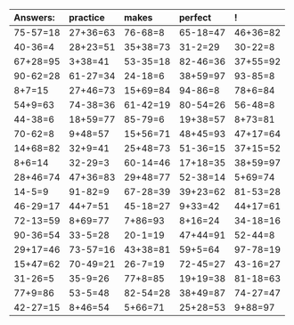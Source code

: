 | Answers: | practice | makes | perfect | ! |
| :--- | :--- | :--- | :--- | :--- |
| 75-57=18 | 27+36=63 | 76-68=8 | 65-18=47 | 46+36=82 | 
| 40-36=4 | 28+23=51 | 35+38=73 | 31-2=29 | 30-22=8 | 
| 67+28=95 | 3+38=41 | 53-35=18 | 82-46=36 | 37+55=92 | 
| 90-62=28 | 61-27=34 | 24-18=6 | 38+59=97 | 93-85=8 | 
| 8+7=15 | 27+46=73 | 15+69=84 | 94-86=8 | 78+6=84 | 
| 54+9=63 | 74-38=36 | 61-42=19 | 80-54=26 | 56-48=8 | 
| 44-38=6 | 18+59=77 | 85-79=6 | 19+38=57 | 8+73=81 | 
| 70-62=8 | 9+48=57 | 15+56=71 | 48+45=93 | 47+17=64 | 
| 14+68=82 | 32+9=41 | 25+48=73 | 51-36=15 | 37+15=52 | 
| 8+6=14 | 32-29=3 | 60-14=46 | 17+18=35 | 38+59=97 | 
| 28+46=74 | 47+36=83 | 29+48=77 | 52-38=14 | 5+69=74 | 
| 14-5=9 | 91-82=9 | 67-28=39 | 39+23=62 | 81-53=28 | 
| 46-29=17 | 44+7=51 | 45-18=27 | 9+33=42 | 44+17=61 | 
| 72-13=59 | 8+69=77 | 7+86=93 | 8+16=24 | 34-18=16 | 
| 90-36=54 | 33-5=28 | 20-1=19 | 47+44=91 | 52-44=8 | 
| 29+17=46 | 73-57=16 | 43+38=81 | 59+5=64 | 97-78=19 | 
| 15+47=62 | 70-49=21 | 26-7=19 | 72-45=27 | 43-16=27 | 
| 31-26=5 | 35-9=26 | 77+8=85 | 19+19=38 | 81-18=63 | 
| 77+9=86 | 53-5=48 | 82-54=28 | 38+49=87 | 74-27=47 | 
| 42-27=15 | 8+46=54 | 5+66=71 | 25+28=53 | 9+88=97 | 

